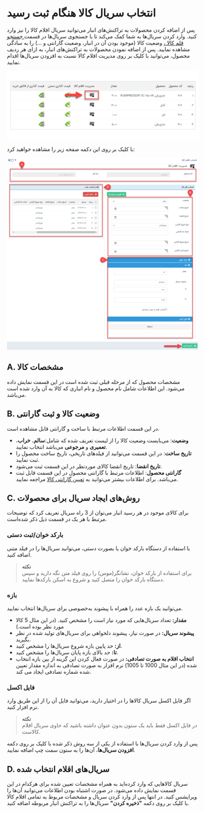 # انتخاب سریال کالا هنگام ثبت رسید
پس از اضافه کردن محصولات به تراکنش‌های انبار می‌توانید سریال اقلام کالا را نیز وارد کنید. وارد کردن سریال‌ها به شما کمک می‌کند تا با جستجوی سریال‌ها در قسمت[ جستجو قلم کالا  ،](https://github.com/1stco/PayamGostarDocs/blob/master/Help/Buy-warehouse-sales/Search-for-item-pen/ProductSerial.md) وضعیت کالا (موجود بودن آن در انبار، وضعیت گارانتی و ...) را به سادگی مشاهده نمایید. پس از اضافه نمودن محصولات به تراکنش‌های انبار، به ازای هر ردیف محصول، می‌توانید با کلیک بر روی مدیریت اقلام کالا نسبت به افزودن سریال‌ها اقدام نمایید.

![مدیریت اقلام کالا](./Images/choose-serial-number.png)

با کلیک بر روی این دکمه صفحه زیر را مشاهده خواهید کرد:

![انتخاب سریال کالا ](./Images/new-serial-numbers.png)

## A. مشخصات کالا
  مشخصات محصول که از مرحله قبلی ثبت شده است در این قسمت نمایش داده می‌شود.
این اطلاعات شامل نام محصول و نام انباری که کالا به آن وارد شده است می‌باشد.
## B. وضعیت کالا و ثبت گارانتی
  در این قسمت اطلاعات مرتبط با ساخت و گارانتی قابل مشاهده است.
-  **وضعیت**: می‌بایست وضعیت کالا را از لیست تعریف شده که شامل:**سالم**، **خراب**، **تعمیری** و **مرجوعی** می‌باشد انتخاب نمایید.
- **تاریخ ساخت**: در این قسمت می‌توانید از فیلدهای تاریخی، تاریخ ساخت محصول را ثبت نمایید.
- **تاریخ انقضا**: تاریخ انقضا کالای موردنظر در این قسمت ثبت می‌شود.
- **گارانتی محصول**: اطلاعات مرتبط با گارانتی محصول در این قسمت قابل ثبت می‌باشد. برای اطلاعات بیشتر می‌توانید به [تعیین گارانتی کالا]() مراجعه نمایید.
## C. روش‌های ایجاد سریال برای محصولات
 برای کالای موجود در هر رسید انبار می‌توان از 3 راه سریال تعریف کرد که توضیحات مرتبط با هر یک در قسمت ذیل ذکر شده‌است.
### بارکد خوان/ثبت دستی
 با استفاده از دستگاه بارکد خوان یا بصورت دستی،  می‌توانید سریال‌ها را در فیلد متنی اضافه کنید.

> **نکته**<br>
 برای استفاده از بارکد خوان، نشانگر(موس) را روی فیلد متن نگه دارید و سپس دستگاه بارکد خوان را متصل کنید و شروع به اسکن بارکدها نمایید.<br>

### بازه
 می‌توانید یک بازه عدد را همراه با پیشوند به‌خصوصی برای  سریال‌ها انتخاب نمایید.
- **مقدار:** تعداد سریال‌هایی که مورد نیاز است را مشخص کنید. (در این مثال 5 کالا مورد نظر بوده است.)
- **پیشوند سریال:** در صورت نیاز، پیشوند دلخواهی برای سریال‌های تولید شده در نظر بگیرید.
- **از:** حد پایین بازه شروع سریال‌ها را مشخص کنید.
- **تا:** حد بالای بازه پایان سریال‌ها را مشخص کنید.
- **انتخاب اقلام به صورت تصادفی:** در صورت فعال کردن این گزینه از بین بازه انتخاب شده (در این مثال 1000 تا 1005) نرم افزار به صورت تصادفی به اندازه مقدار تعیین شده شماره تصادفی ایجاد می کند.
### فایل اکسل
اگر فایل اکسل سریال کالاها را در اختیار دارید، می‌توانید فایل آن را از این طریق وارد نرم افزار کنید.

> **نکته**<br> در فایل اکسل فقط باید یک ستون بدون عنوان داشته باشید که حاوی سریال اقلام کالاست.<br>

 پس از وارد کردن سریال‌ها با استفاده از یکی از سه روش ذکر شده با کلیک بر روی دکمه **افزودن سریال‌ها**، آن‌ها را به ستون سمت چپ اضافه نمایید.
## D. سریال‌های اقلام انتخاب شده
 سریال کالاهایی که وارد کرده‌اید به همراه مشخصات تعیین شده برای هرکدام در این قسمت نمایش داده می‌شود. در صورت اشتباه بودن اطلاعات می‌توانید آن‌ها را ویرایشس کنید.
 در انتها پس از وارد کردن سریال و مشخصات مربوط به تمامی اقلام کالا با کلیک بر روی دکمه **"ذخیره کردن"** سریال‌ها را به تراکنش انبار مربوطه اضافه کنید.
